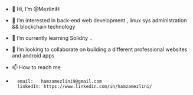 - 👋 Hi, I’m @MezliniH
- 👀 I’m interested in back-end web development , linux sys administration && blockchain technology
- 🌱 I’m currently learning Solidity ..
- 💞️ I’m looking to collaborate on building a different  professional websites and android apps 
- 📫 How to reach me 

-
        email:   hamzamezlini9@gmail.com  
        linkedIn: https://www.linkedin.com/in/hamzamezlini/
<!---
MezliniH/MezliniH is a ✨ special ✨ repository because its `README.md` (this file) appears on your GitHub profile.
You can click the Preview link to take a look at your changes.
--->
